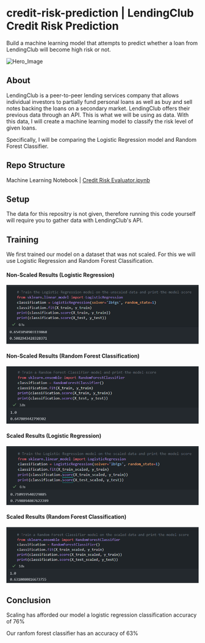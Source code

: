 # credit-risk-prediction | LendingClub Credit Risk Prediction

Build a machine learning model that attempts to predict whether a loan from LendingClub will become high risk or not.

![Hero_Image](https://i.imgur.com/U1F79oK.png)

## About

LendingClub is a peer-to-peer lending services company that allows individual investors to partially fund personal loans as well as buy and sell notes backing the loans on a secondary market. LendingClub offers their previous data through an API. This is what we will be using as data. With this data, I will create a machine learning model to classify the risk level of given loans. 

Specifically, I will be comparing the Logistic Regression model and Random Forest Classifier.

## Repo Structure

Machine Learning Notebook | [Credit Risk Evaluator.ipynb](Credit-Risk-Evaluator.ipynb)

## Setup

The data for this repositry is not given, therefore running this code yourself will require you to gather data with LendingClub's API.

## Training

We first trained our model on a dataset that was not scaled. For this we will use Logistic Regression and Random Forest Classification.

#### Non-Scaled Results (Logistic Regression)
![non_scaled_1](img/unscaled_results.png)

#### Non-Scaled Results (Random Forest Classification)
![non_scaled_2](img/unscaled_results_2.png)

#### Scaled Results (Logistic Regression)
![scaled_1](img/scaled_results.png)

#### Scaled Results (Random Forest Classification)
![scaled_2](img/scaled_results_2.png)

## Conclusion

Scaling has afforded our model a logistic regression classification accuracy of 76%

Our ranfom forest classifier has an accuracy of 63%
